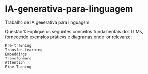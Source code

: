 # IA-generativa-para-linguagem
Trabalho de IA generativa para linguagem

Questão 1: Explique os seguintes conceitos fundamentais dos LLMs, fornecendo exemplos práticos e diagramas onde for relevante:

    Pre-training
    Transfer Learning
    Embeddings
    Transformers
    Attention
    Fine-Tunning

